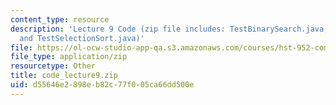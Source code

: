 ```yaml
---
content_type: resource
description: 'Lecture 9 Code (zip file includes: TestBinarySearch.java; TestMergeSort.java;
  and TestSelectionSort.java)'
file: https://ol-ocw-studio-app-qa.s3.amazonaws.com/courses/hst-952-computing-for-biomedical-scientists-fall-2002/d55646e2898eb82c77f005ca66dd500e_code_lecture9.zip
file_type: application/zip
resourcetype: Other
title: code_lecture9.zip
uid: d55646e2-898e-b82c-77f0-05ca66dd500e
---
```

